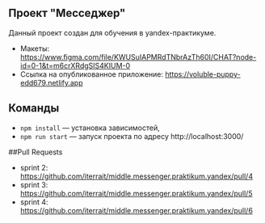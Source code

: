 ## **Проект "Месседжер"**
Данный проект создан для обучения в yandex-практикуме.

- Макеты: https://www.figma.com/file/KWUSuIAPMRdTNbrAzTh60I/CHAT?node-id=0-1&t=m6crXRdgSIS4KIUM-0
- Ссылка на опубликованное приложение: https://voluble-puppy-edd679.netlify.app

## Команды
- `npm install` — установка зависимостей,
- `npm run start` — запуск проекта по адресу http://localhost:3000/

##Pull Requests
- sprint 2: https://github.com/iterrait/middle.messenger.praktikum.yandex/pull/4
- sprint 3: https://github.com/iterrait/middle.messenger.praktikum.yandex/pull/5
- sprint 4: https://github.com/iterrait/middle.messenger.praktikum.yandex/pull/6

